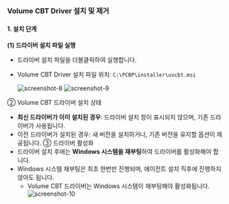 ### Volume CBT Driver 설치 및 제거

#### 1. 설치 단계
<b>(1) 드라이버 설치 파일 실행</b>

* 드라이버 설치 파일을 더블클릭하여 실행합니다.
* Volume CBT Driver 설치 파일 위치:
``` C:\PCBP\installer\uvcbt.msi ```


   ![screenshot-8](../img/screenshot-8.png)
   ![screenshot-9](../img/screenshot-9.png)

② Volume CBT 드라이버 설치 상태<br>
   * <b>최신 드라이버가 이미 설치된 경우</b>: 드라이버 설치 창이 표시되지 않으며, 기존 드라이버가 사용됩니다.
   * 이전 드라이버가 설치된 경우: 새 버전을 설치하거나, 기존 버전을 유지할 옵션이 제공됩니다.
③ 드라이버 활성화<br>
   * 드라이버 설치 후에는 <b>Windows 시스템을 재부팅</b>하여 드라이버를 활성화해야 합니다.
   * Windows 시스템 재부팅은 최초 한번만 진행되며, 에이전트 설치 직후에 진행하지 않아도 됩니다.
      * Volume CBT 드라이버는 Windows 시스템이 재부팅해야 활성화됩니다.
   ![screenshot-10](../img/screenshot-10.png)
